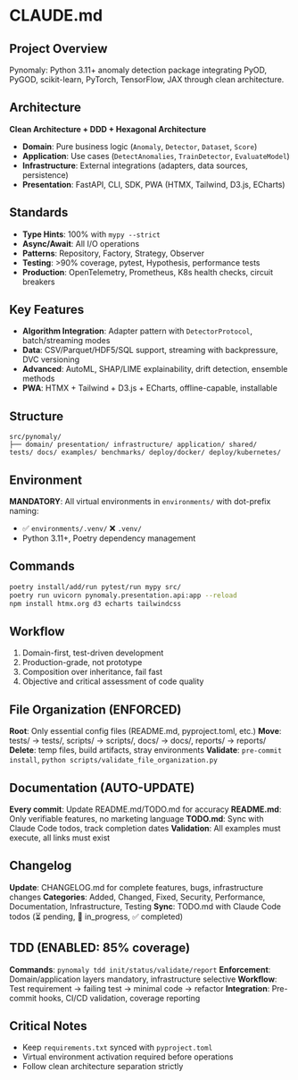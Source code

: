 # CLAUDE.md

## Project Overview
Pynomaly: Python 3.11+ anomaly detection package integrating PyOD, PyGOD, scikit-learn, PyTorch, TensorFlow, JAX through clean architecture.

## Architecture
**Clean Architecture + DDD + Hexagonal Architecture**
- **Domain**: Pure business logic (`Anomaly`, `Detector`, `Dataset`, `Score`)
- **Application**: Use cases (`DetectAnomalies`, `TrainDetector`, `EvaluateModel`)
- **Infrastructure**: External integrations (adapters, data sources, persistence)
- **Presentation**: FastAPI, CLI, SDK, PWA (HTMX, Tailwind, D3.js, ECharts)

## Standards
- **Type Hints**: 100% with `mypy --strict`
- **Async/Await**: All I/O operations
- **Patterns**: Repository, Factory, Strategy, Observer
- **Testing**: >90% coverage, pytest, Hypothesis, performance tests
- **Production**: OpenTelemetry, Prometheus, K8s health checks, circuit breakers

## Key Features
- **Algorithm Integration**: Adapter pattern with `DetectorProtocol`, batch/streaming modes
- **Data**: CSV/Parquet/HDF5/SQL support, streaming with backpressure, DVC versioning
- **Advanced**: AutoML, SHAP/LIME explainability, drift detection, ensemble methods
- **PWA**: HTMX + Tailwind + D3.js + ECharts, offline-capable, installable

## Structure
```
src/pynomaly/
├── domain/ presentation/ infrastructure/ application/ shared/
tests/ docs/ examples/ benchmarks/ deploy/docker/ deploy/kubernetes/
```

## Environment
**MANDATORY**: All virtual environments in `environments/` with dot-prefix naming:
- ✅ `environments/.venv/` ❌ `.venv/`
- Python 3.11+, Poetry dependency management

## Commands
```bash
poetry install/add/run pytest/run mypy src/
poetry run uvicorn pynomaly.presentation.api:app --reload
npm install htmx.org d3 echarts tailwindcss
```

## Workflow
1. Domain-first, test-driven development
2. Production-grade, not prototype
3. Composition over inheritance, fail fast
4. Objective and critical assessment of code quality

## File Organization (ENFORCED)
**Root**: Only essential config files (README.md, pyproject.toml, etc.)
**Move**: tests/ → tests/, scripts/ → scripts/, docs/ → docs/, reports/ → reports/
**Delete**: temp files, build artifacts, stray environments
**Validate**: `pre-commit install`, `python scripts/validate_file_organization.py`

## Documentation (AUTO-UPDATE)
**Every commit**: Update README.md/TODO.md for accuracy
**README.md**: Only verifiable features, no marketing language
**TODO.md**: Sync with Claude Code todos, track completion dates
**Validation**: All examples must execute, all links must exist

## Changelog
**Update**: CHANGELOG.md for complete features, bugs, infrastructure changes
**Categories**: Added, Changed, Fixed, Security, Performance, Documentation, Infrastructure, Testing
**Sync**: TODO.md with Claude Code todos (⏳ pending, 🔄 in_progress, ✅ completed)

## TDD (ENABLED: 85% coverage)
**Commands**: `pynomaly tdd init/status/validate/report`
**Enforcement**: Domain/application layers mandatory, infrastructure selective
**Workflow**: Test requirement → failing test → minimal code → refactor
**Integration**: Pre-commit hooks, CI/CD validation, coverage reporting

## Critical Notes
- Keep `requirements.txt` synced with `pyproject.toml`
- Virtual environment activation required before operations
- Follow clean architecture separation strictly